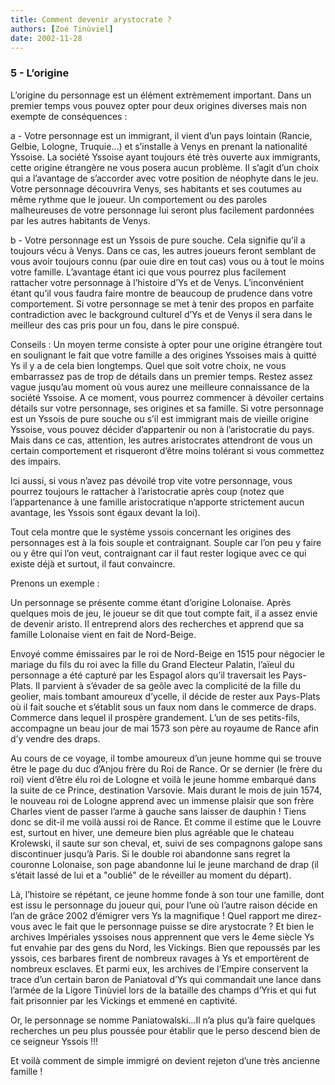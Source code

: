 ```yaml
---
title: Comment devenir arystocrate ?
authors: [Zoé Tinùviel]
date: 2002-11-28
---
```


### 5 - L’origine

L’origine du personnage est un élément extrèmement important. Dans un premier temps vous pouvez opter pour deux origines diverses mais non exempte de conséquences :

a - Votre personnage est un immigrant, il vient d’un pays lointain (Rancie, Gelbie, Lologne, Truquie...) et s’installe à Venys en prenant la nationalité Yssoise. La société Yssoise ayant toujours été très ouverte aux immigrants, cette origine étrangère ne vous posera aucun problème. Il s’agit d’un choix qui a l’avantage de s’accorder avec votre position de néophyte dans le jeu. Votre personnage découvrira Venys, ses habitants et ses coutumes au même rythme que le joueur. Un comportement ou des paroles malheureuses de votre personnage lui seront plus facilement pardonnées par les autres habitants de Venys.

b - Votre personnage est un Yssois de pure souche. Cela signifie qu’il a toujours vécu à Venys. Dans ce cas, les autres joueurs feront semblant de vous avoir toujours connu (par ouie dire en tout cas) vous ou à tout le moins votre famille. L’avantage étant ici que vous pourrez plus facilement rattacher votre personnage à l’histoire d’Ys et de Venys. L’inconvénient étant qu’il vous faudra faire montre de beaucoup de prudence dans votre comportement. Si votre personnage se met à tenir des propos en parfaite contradiction avec le background culturel d’Ys et de Venys il sera dans le meilleur des cas pris pour un fou, dans le pire conspué.

Conseils : Un moyen terme consiste à opter pour une origine étrangère tout en soulignant le fait que votre famille a des origines Yssoises mais à quitté Ys il y a de cela bien longtemps. Quel que soit votre choix, ne vous embarrassez pas de trop de détails dans un premier temps. Restez assez vague jusqu’au moment où vous aurez une meilleure connaissance de la société Yssoise. A ce moment, vous pourrez commencer à dévoiler certains détails sur votre personnage, ses origines et sa famille. Si votre personnage est un Yssois de pure souche ou s’il est immigrant mais de vieille origine Yssoise, vous pouvez décider d’appartenir ou non à l’aristocratie du pays. Mais dans ce cas, attention, les autres aristocrates attendront de vous un certain comportement et risqueront d’être moins tolérant si vous commettez des impairs.

Ici aussi, si vous n’avez pas dévoilé trop vite votre personnage, vous pourrez toujours le rattacher à l’aristocratie après coup (notez que l’appartenance à une famille aristocratique n’apporte strictement aucun avantage, les Yssois sont égaux devant la loi).

Tout cela montre que le système yssois concernant les origines des personnages est à la fois souple et contraignant. Souple car l’on peu y faire ou y être qui l’on veut, contraignant car il faut rester logique avec ce qui existe déjà et surtout, il faut convaincre.

Prenons un exemple :

Un personnage se présente comme étant d’origine Lolonaise. Après quelques mois de jeu, le joueur se dit que tout compte fait, il a assez envie de devenir aristo. Il entreprend alors des recherches et apprend que sa famille Lolonaise vient en fait de Nord-Beige.

Envoyé comme émissaires par le roi de Nord-Beige en 1515 pour négocier le mariage du fils du roi avec la fille du Grand Electeur Palatin, l’aïeul du personnage a été capturé par les Espagol alors qu’il traversait les Pays-Plats. Il parvient à s’évader de sa geôle avec la complicité de la fille du geolier, mais tombant amoureux d’ycelle, il décide de rester aux Pays-Plats où il fait souche et s’établit sous un faux nom dans le commerce de draps. Commerce dans lequel il prospère grandement. L’un de ses petits-fils, accompagne un beau jour de mai 1573 son père au royaume de Rance afin d’y vendre des draps.

Au cours de ce voyage, il tombe amoureux d’un jeune homme qui se trouve être le page du duc d’Anjou frère du Roi de Rance. Or se dernier (le frère du roi) vient d’être élu roi de Lologne et voilà le jeune homme embarqué dans la suite de ce Prince, destination Varsovie. Mais durant le mois de juin 1574, le nouveau roi de Lologne apprend avec un immense plaisir que son frère Charles vient de passer l’arme à gauche sans laisser de dauphin ! Tiens donc se dit-il me voilà aussi roi de Rance. Et comme il estime que le Louvre est, surtout en hiver, une demeure bien plus agréable que le chateau Krolewski, il saute sur son cheval, et, suivi de ses compagnons galope sans discontinuer jusqu’à Paris. Si le double roi abandonne sans regret la couronne Lolonaise, son page abandonne lui le jeune marchand de drap (il s’était lassé de lui et a "oublié" de le réveiller au moment du départ).

Là, l’histoire se répétant, ce jeune homme fonde à son tour une famille, dont est issu le personnage du joueur qui, pour l’une où l’autre raison décide en l’an de grâce 2002 d’émigrer vers Ys la magnifique ! Quel rapport me direz-vous avec le fait que le personnage puisse se dire arystocrate ? Et bien le archives Impériales yssoises nous apprennent que vers le 4eme siècle Ys fut envahie par des gens du Nord, les Vickings. Bien que repoussés par les yssois, ces barbares firent de nombreux ravages à Ys et emportèrent de nombreux esclaves. Et parmi eux, les archives de l’Empire conservent la trace d’un certain baron de Paniatoval d’Ys qui commandait une lance dans l’armée de la Ligore Tinùviel lors de la bataille des champs d’Yris et qui fut fait prisonnier par les Vickings et emmené en captivité.

Or, le personnage se nomme Paniatowalski...Il n’a plus qu’à faire quelques recherches un peu plus poussée pour établir que le perso descend bien de ce seigneur Yssois !!!

Et voilà comment de simple immigré on devient rejeton d’une très ancienne famille !

